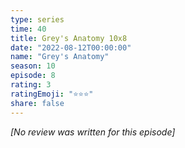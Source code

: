 ```yaml
---
type: series
time: 40
title: Grey's Anatomy 10x8
date: "2022-08-12T00:00:00"
name: "Grey's Anatomy"
season: 10
episode: 8
rating: 3
ratingEmoji: "⭐️⭐️⭐️"
share: false
---
```


_[No review was written for this episode]_

